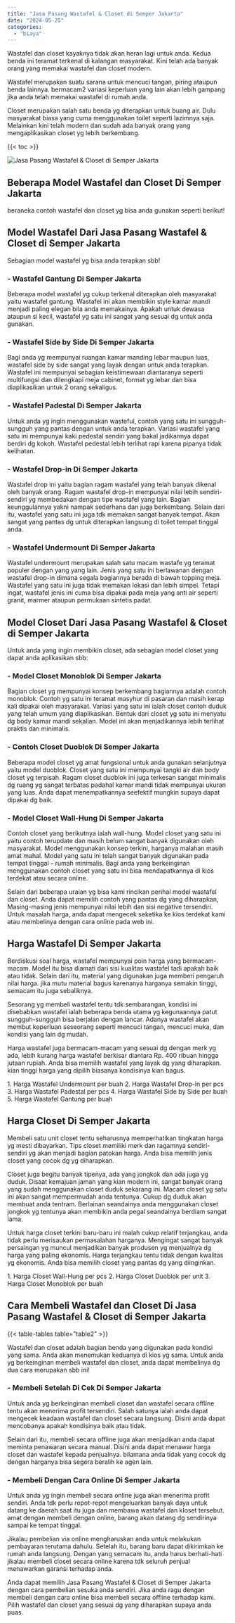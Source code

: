 ```yaml
---
title: "Jasa Pasang Wastafel & Closet di Semper Jakarta"
date: "2024-05-25"
categories: 
  - "biaya"
---
```


Wastafel dan closet kayaknya tidak akan heran lagi untuk anda. Kedua benda ini teramat terkenal di kalangan masyarakat. Kini telah ada banyak orang yang memakai wastafel dan closet modern.

Wastafel merupakan suatu sarana untuk mencuci tangan, piring ataupun benda lainnya. bermacam2 variasi keperluan yang lain akan lebih gampang jika anda telah memakai wastafel di rumah anda.

Closet merupakan salah satu benda yg diterapkan untuk buang air. Dulu masyarakat biasa yang cuma menggunakan toilet seperti lazimnya saja. Melainkan kini telah modern dan sudah ada banyak orang yang mengaplikasikan closet yg lebih berkembang.

{{< toc >}}

![Jasa Pasang Wastafel & Closet di Semper Jakarta](/images/wastafel-closet-murah49.png)

## Beberapa Model Wastafel dan Closet Di Semper Jakarta

beraneka contoh wastafel dan closet yg bisa anda gunakan seperti berikut!

## Model Wastafel Dari Jasa Pasang Wastafel & Closet di Semper Jakarta

Sebagian model wastafel yg bisa anda terapkan sbb!

### \- Wastafel Gantung Di Semper Jakarta

Beberapa model wastafel yg cukup terkenal diterapkan oleh masyarakat yaitu wastafel gantung. Wastafel ini akan membikin style kamar mandi menjadi paling elegan bila anda memakainya. Apakah untuk dewasa ataupun si kecil, wastafel yg satu ini sangat yang sesuai dg untuk anda gunakan.

### \- Wastafel Side by Side Di Semper Jakarta

Bagi anda yg mempunyai ruangan kamar manding lebar maupun luas, wastafel side by side sangat yang layak dengan untuk anda terapkan. Wastafel ini mempunyai sebagian keistimewaan diantaranya seperti multifungsi dan dilengkapi meja cabinet, format yg lebar dan bisa diaplikasikan untuk 2 orang sekaligus.

### \- Wastafel Padestal Di Semper Jakarta

Untuk anda yg ingin menggunakan wasteful, contoh yang satu ini sungguh-sungguh yang pantas dengan untuk anda terapkan. Variasi wastafel yang satu ini mempunyai kaki pedestal sendiri yang bakal jadikannya dapat berdiri dg kokoh. Wastafel pedestal lebih terlihat rapi karena pipanya tidak kelihatan.

### \- Wastafel Drop-in Di Semper Jakarta

Wastafel drop ini yaitu bagian ragam wastafel yang telah banyak dikenal oleh banyak orang. Ragam wastafel drop-in mempunyai nilai lebih sendiri-sendiri yg membedakan dengan tipe wastafel yang lain. Bagian keunggulannya yakni nampak sederhana dan juga berkembang. Selain dari itu, wastafel yang satu ini juga tdk memakan sangat banyak tempat. Akan sangat yang pantas dg untuk diterapkan langsung di toilet tempat tinggal anda.

### \- Wastafel Undermount Di Semper Jakarta

Wastafel undermount merupakan salah satu macam wastafe yg teramat populer dengan yang yang lain. Jenis yang satu ini berlawanan dengan wastafel drop-in dimana segala bagiannya berada di bawah topping meja. Wastafel yang satu ini juga tidak memakan lokasi dan lebih simpel. Tetapi ingat, wastafel jenis ini cuma bisa dipakai pada meja yang anti air seperti granit, marmer ataupun permukaan sintetis padat.

## Model Closet Dari Jasa Pasang Wastafel & Closet di Semper Jakarta

Untuk anda yang ingin membikin closet, ada sebagian model closet yang dapat anda aplikasikan sbb:

### \- Model Closet Monoblok Di Semper Jakarta

Bagian closet yg mempunyai konsep berkembang bagiannya adalah contoh monoblok. Contoh yg satu ini teramat masyhur di pasaran dan masih kerap kali dipakai oleh masyarakat. Variasi yang satu ini ialah closet contoh duduk yang telah umum yang diaplikasikan. Bentuk dari closet yg satu ini menyatu dg body kamar mandi sekalian. Model ini akan menjadikannya lebih terlihat praktis dan minimalis.

### \- Contoh Closet Duoblok Di Semper Jakarta

Beberapa model closet yg amat fungsional untuk anda gunakan selanjutnya yaitu model duoblok. Closet yang satu ini mempunyai tangki air dan body closet yg terpisah. Ragam closet duoblok ini juga terkesan sangat minimalis dg ruang yg sangat terbatas padahal kamar mandi tidak mempunyai ukuran yang luas. Anda dapat menempatkannya seefektif mungkin supaya dapat dipakai dg baik.

### \- Model Closet Wall-Hung Di Semper Jakarta

Contoh closet yang berikutnya ialah wall-hung. Model closet yang satu ini yaitu contoh terupdate dan masih belum sangat banyak digunakan oleh masyarakat. Model menggunakan konsep terkini, harganya malahan masih amat mahal. Model yang satu ini telah sangat banyak digunakan pada tempat tinggal - rumah minimalis. Bagi anda yang berkeinginan menggunakan contoh closet yang satu ini bisa mendapatkannya di kios terdekat atau secara online.

Selain dari beberapa uraian yg bisa kami rincikan perihal model wastafel dan closet. Anda dapat memilih contoh yang pantas dg yang diharapkan, Masing-masing jenis mempunyai nilai lebih dan sisi negative tersendiri. Untuk masalah harga, anda dapat mengecek seketika ke kios terdekat kami atau membelinya dengan cara online pada web ini.

## Harga Wastafel Di Semper Jakarta

Berdiskusi soal harga, wastafel mempunyai poin harga yang bermacam-macam. Model itu bisa diamati dari sisi kualitas wastafel tadi apakah baik atau tidak. Selain dari itu, material yang digunakan juga memberi pengaruh nilai harga. jika mutu material bagus karenanya harganya semakin tinggi, semacam itu juga sebaliknya.

Sesorang yg membeli wastafel tentu tdk sembarangan, kondisi ini disebabkan wastafel ialah beberapa benda utama yg kegunaannya patut sungguh-sungguh bisa berjalan dengan lancar. Adanya wastafel akan membut keperluan seseorang seperti mencuci tangan, mencuci muka, dan kondisi yang lain dg mudah.

Harga wastafel juga bermacam-macam yang sesuai dg dengan merk yg ada, lebih kurang harga wastafel berkisar diantara Rp. 400 ribuan hingga jutaan rupiah. Anda bisa memilih wastafel yang layak dg yang diharapkan. kian tinggi harga yang dipilih biasanya kondisinya kian bagus.

1\. Harga Wastafel Undermount per buah 2. Harga Wastafel Drop-in per pcs 3. Harga Wastafel Padestal per pcs 4. Harga Wastafel Side by Side per buah 5. Harga Wastafel Gantung per buah

## Harga Closet Di Semper Jakarta

Membeli satu unit closet tentu seharusnya memperhatikan tingkatan harga yg mesti dibayarkan. Tips closet memiliki merk dan ragamnya sendiri-sendiri yg akan menjadi bagian patokan harga. Anda bisa memilih jenis closet yang cocok dg yg diharapkan.

Closet juga begitu banyak tipenya, ada yang jongkok dan ada juga yg duduk. Disaat kemajuan jaman yang kian modern ini, sangat banyak orang yang sudah menggunakan closet duduk sekarang ini. Macam closet yg satu ini akan sangat mempermudah anda tentunya. Cukup dg duduk akan membuat anda tentram. Berlainan seandainya anda menggunakan closet jongkok yg tentunya akan membikin anda pegal seandainya berdiam sangat lama.

Untuk harga closet terkini baru-baru ini malah cukup relatif terjangkau, anda tidak perlu merisaukan permasalahan harganya. Mengingat sangat banyak persaingan yg muncul menjadikan banyak produsen yg menjualnya dg harga yang paling ekonomis. Harga terjangkau tentu tidak dengan kwalitas yg ekonomis. Anda bisa memilih closet yang pantas dg yang diinginkan.

1\. Harga Closet Wall-Hung per pcs 2. Harga Closet Duoblok per unit 3. Harga Closet Monoblok per buah

## Cara Membeli Wastafel dan Closet Di Jasa Pasang Wastafel & Closet di Semper Jakarta

{{< table-tables table="table2" >}}

Wastafel dan closet adalah bagian benda yang digunakan pada kondisi yang sama. Anda akan menemukan keduanya di kios yg sama. Untuk anda yg berkeinginan membeli wastafel dan closet, anda dapat membelinya dg dua cara merupakan sbb ini!

### \- Membeli Setelah Di Cek Di Semper Jakarta

Untuk anda yg berkeinginan membeli closet dan wastafel secara offline tentu akan menerima profit tersendiri. Salah satunya ialah anda dapat mengecek keadaan wastafel dan closet secara langsung. Disini anda dapat mencobanya apakah kondisinya baik atau tidak.

Selain dari itu, membeli secara offline juga akan menjadikan anda dapat meminta penawaran secara manual. Disini anda dapat menawar harga closet dan wastafel kepada penjualnya. bilamana anda tidak yang cocok dg dengan harganya bisa segera beralih ke agen lain.

### \- Membeli Dengan Cara Online Di Semper Jakarta

Untuk anda yg ingin membeli secara online juga akan menerima profit sendiri. Anda tdk perlu repot-repot mengeluarkan banyak daya untuk datang ke daerah saat itu juga dan membawa wastafel dan kloset tersebut. amat dengan membeli dengan online, barang akan datang dg sendirinya sampai ke tempat tinggal.

Jikalau pembelian via online mengharuskan anda untuk melakukan pembayaran terutama dahulu. Setelah itu, barang baru dapat dikirimkan ke rumah anda langsung. Dengan yang semacam itu, anda harus berhati-hati jikalau membeli closet secara online karena tdk seluruh penjual menawarkan garansi terhadap anda.

Anda dapat memilih Jasa Pasang Wastafel & Closet di Semper Jakarta dengan cara pembelian sesuka anda sendiri. Jika anda ragu dengan membeli dengan cara online bisa membeli secara offline terhadap kami. Pilih wastafel dan closet yang sesuai dg yang diharapkan supaya anda puas.
